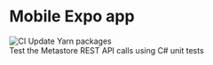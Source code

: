 # Mobile Expo app
![CI Update Yarn packages](https://github.com/wagner-deoliveira/mobile-expo/workflows/CI%20Update%20Yarn%20packages/badge.svg)  
Test the Metastore REST API calls using C# unit tests
